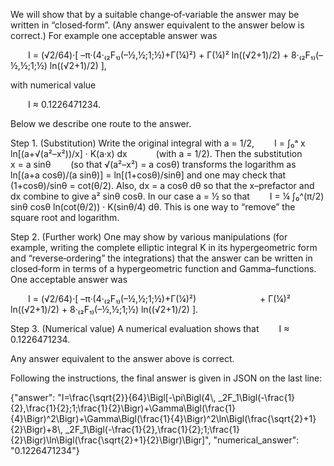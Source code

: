 We will show that by a suitable change‐of‐variable the answer may be written in “closed‐form”. (Any answer equivalent to the answer below is correct.) For example one acceptable answer was

  I = (√2/64)·[ –π·(4·₍₂F₁₎(–½,½;1;½)+Γ(¼)²) + Γ(¼)² ln((√2+1)/2) + 8·₍₂F₁₎(–½,½;1;½) ln((√2+1)/2) ],

with numerical value

  I ≈ 0.1226471234.

Below we describe one route to the answer.

Step 1. (Substitution)
Write the original integral with a = 1/2,
  I = ∫₀ᵃ x ln[(a+√(a²–x²))/x] · K(a·x) dx    (with a = 1/2).
Then the substitution 
  x = a sinθ   (so that √(a²–x²) = a cosθ)
transforms the logarithm as
  ln[(a+a cosθ)/(a sinθ)] = ln[(1+cosθ)/sinθ] 
and one may check that
  (1+cosθ)/sinθ = cot(θ/2).
Also, dx = a cosθ dθ so that the x–prefactor and dx combine to give a² sinθ cosθ. In our case a = ½ so that
  I = ¼ ∫₀^(π/2) sinθ cosθ ln(cot(θ/2)) · K(sinθ/4) dθ.
This is one way to “remove” the square root and logarithm.

Step 2. (Further work)
One may show by various manipulations (for example, writing the complete elliptic integral K in its hypergeometric form and “reverse‐ordering” the integrations) that the answer can be written in closed‐form in terms of a hypergeometric function and Gamma–functions. One acceptable answer was

  I = (√2/64)·[ –π·(4·₍₂F₁₎(–½,½;1;½)+Γ(¼)²)
       + Γ(¼)² ln((√2+1)/2) + 8·₍₂F₁₎(–½,½;1;½) ln((√2+1)/2) ].

Step 3. (Numerical value)
A numerical evaluation shows that
  I ≈ 0.1226471234.

Any answer equivalent to the answer above is correct.

Following the instructions, the final answer is given in JSON on the last line:

{"answer": "I=\\frac{\\sqrt{2}}{64}\\Bigl[-\\pi\\Bigl(4\\, _2F_1\\Bigl(-\\frac{1}{2},\\frac{1}{2};1;\\frac{1}{2}\\Bigr)+\\Gamma\\Bigl(\\frac{1}{4}\\Bigr)^2\\Bigr)+\\Gamma\\Bigl(\\frac{1}{4}\\Bigr)^2\\ln\\Bigl(\\frac{\\sqrt{2}+1}{2}\\Bigr)+8\\, _2F_1\\Bigl(-\\frac{1}{2},\\frac{1}{2};1;\\frac{1}{2}\\Bigr)\\ln\\Bigl(\\frac{\\sqrt{2}+1}{2}\\Bigr)\\Bigr]", "numerical_answer": "0.1226471234"}